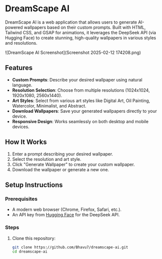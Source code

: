 # DreamScape AI

DreamScape AI is a web application that allows users to generate AI-powered wallpapers based on their custom prompts. Built with HTML, Tailwind CSS, and GSAP for animations, it leverages the DeepSeek API (via Hugging Face) to create stunning, high-quality wallpapers in various styles and resolutions.

![DreamScape AI Screenshot](Screenshot 2025-02-12 174208.png) <!-- Add a screenshot if available -->

## Features

- **Custom Prompts**: Describe your desired wallpaper using natural language.
- **Resolution Selection**: Choose from multiple resolutions (1024x1024, 1920x1080, 2560x1440).
- **Art Styles**: Select from various art styles like Digital Art, Oil Painting, Watercolor, Minimalist, and Abstract.
- **Download Wallpapers**: Save your generated wallpapers directly to your device.
- **Responsive Design**: Works seamlessly on both desktop and mobile devices.

## How It Works

1. Enter a prompt describing your desired wallpaper.
2. Select the resolution and art style.
3. Click "Generate Wallpaper" to create your custom wallpaper.
4. Download the wallpaper or generate a new one.

## Setup Instructions

### Prerequisites

- A modern web browser (Chrome, Firefox, Safari, etc.).
- An API key from [Hugging Face](https://huggingface.co/) for the DeepSeek API.

### Steps

1. Clone this repository:
   ```bash
   git clone https://github.com/Bhavu7/dreamscape-ai.git
   cd dreamscape-ai

